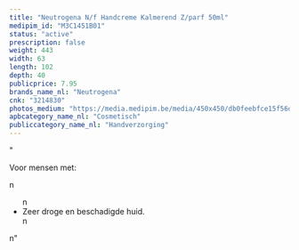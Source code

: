 ```yaml
---
title: "Neutrogena N/f Handcreme Kalmerend Z/parf 50ml"
medipim_id: "M3C1451B01"
status: "active"
prescription: false
weight: 443
width: 63
length: 102
depth: 40
publicprice: 7.95
brands_name_nl: "Neutrogena"
cnk: "3214830"
photos_medium: "https://media.medipim.be/media/450x450/db0feebfce15f56db2ec7cc3d2ad5b9b91c315c1.jpg"
apbcategory_name_nl: "Cosmetisch"
publiccategory_name_nl: "Handverzorging"
---
```

"<p>Voor mensen met:</p>n<ul>n<li>Zeer droge en beschadigde huid.</li>n</ul>n"
